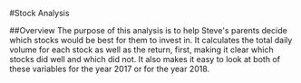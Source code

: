#Stock Analysis

##Overview
The purpose of this analysis is to help Steve's parents decide which stocks would be best for them to invest in. It calculates the total daily
volume for each stock as well as the return, first, making it clear which stocks did well and which did not. It also makes it easy to look at both
of these variables for the year 2017 or for the year 2018. 
